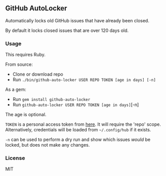 ## GitHub AutoLocker

Automatically locks old GitHub issues that have already been closed.

By default it locks closed issues that are over 120 days old.

### Usage

This requires Ruby.

From source:

* Clone or download repo
* Run `./bin/github-auto-locker USER REPO TOKEN [age in days] [-n]`

As a gem:

* Run `gem install github-auto-locker`
* Run `github-auto-locker USER REPO TOKEN [age in days]`[-n]

The age is optional.

`TOKEN` is a personal access token from [here](https://github.com/settings/tokens). It will require the 'repo' scope. Alternatively, credentials will be loaded from `~/.config/hub` if it exists.

`-n` can be used to perform a dry run and show which issues *would* be locked, but does not make any changes.

### License

MIT
